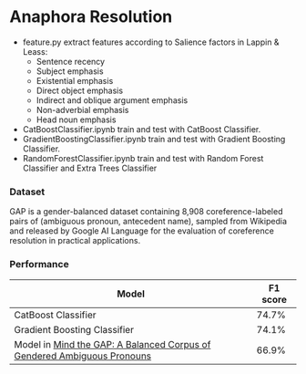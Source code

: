 # Anaphora Resolution
- feature.py extract features according to Salience factors in Lappin & Leass:
  * Sentence recency
  * Subject emphasis
  * Existential emphasis
  * Direct object emphasis
  * Indirect and oblique argument emphasis
  * Non-adverbial emphasis
  * Head noun emphasis
- CatBoostClassifier.ipynb train and test with CatBoost Classifier.
- GradientBoostingClassifier.ipynb train and test with Gradient Boosting Classifier.
- RandomForestClassifier.ipynb train and test with Random Forest Classifier and Extra Trees Classifier

### Dataset
GAP is a gender-balanced dataset containing 8,908 coreference-labeled pairs of (ambiguous pronoun, antecedent name), sampled from Wikipedia and released by Google AI Language for the evaluation of coreference resolution in practical applications.

### Performance
| Model | F1 score |
| --- | ----------- |
| CatBoost Classifier | 74.7% |
| Gradient Boosting Classifier | 74.1% |
| Model in [Mind the GAP: A Balanced Corpus of Gendered Ambiguous Pronouns](https://arxiv.org/abs/1810.05201) | 66.9% |
